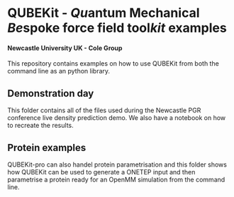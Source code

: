 # QUBEKit - *Qu*antum Mechanical *Be*spoke force field tool*kit* examples 

#### **Newcastle University UK - Cole Group**

This repository contains examples on how to use QUBEKit from both the command line as an python library.

## Demonstration day

This folder contains all of the files used during the Newcastle PGR conference live density prediction demo. We also have a notebook on how to recreate the results.

## Protein examples

QUBEKit-pro can also handel protein parametrisation and this folder shows how QUBEKit can be used to generate a ONETEP input and then parametrise a protein ready for an OpenMM simulation from the command line.
    
